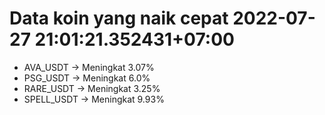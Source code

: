 # Data koin yang naik cepat 2022-07-27 21:01:21.352431+07:00

* AVA_USDT -> Meningkat 3.07%
* PSG_USDT -> Meningkat 6.0%
* RARE_USDT -> Meningkat 3.25%
* SPELL_USDT -> Meningkat 9.93%
